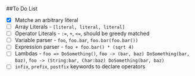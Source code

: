 ##To Do List
- [x] Matche an arbitrary literal
- [ ] Array Literals - `[literal, literal, literal]`
- [ ] Operator Literals - `:=`, `+`, `<=`, should be greedy matched
- [ ] Variable parser - `foo`, `foo.bar`, `foo.bar(foo.bar())`
- [ ] Expression parser - `foo + foo.bar() * (sqrt 4)`
- [ ] Lambdas - `foo => DoSomething()`, 
`foo -> (bar, baz) DoSomething(bar, baz)`, 
`foo -> (String:bar, Char:baz) DoSomething(bar, baz)` 
- [ ] `infix`, `prefix`, `postfix` keywords to declare operators

